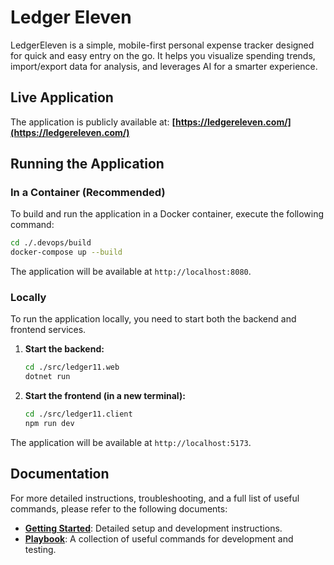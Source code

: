 # Ledger Eleven

LedgerEleven is a simple, mobile-first personal expense tracker designed for quick and easy entry on the go. It helps you visualize spending trends, import/export data for analysis, and leverages AI for a smarter experience.

## Live Application

The application is publicly available at: **[https://ledgereleven.com/](https://ledgereleven.com/)**

## Running the Application

### In a Container (Recommended)

To build and run the application in a Docker container, execute the following command:

```bash
cd ./.devops/build
docker-compose up --build
```

The application will be available at `http://localhost:8080`.

### Locally

To run the application locally, you need to start both the backend and frontend services.

1.  **Start the backend:**
    ```bash
    cd ./src/ledger11.web
    dotnet run
    ```

2.  **Start the frontend (in a new terminal):**
    ```bash
    cd ./src/ledger11.client
    npm run dev
    ```

The application will be available at `http://localhost:5173`.

## Documentation

For more detailed instructions, troubleshooting, and a full list of useful commands, please refer to the following documents:

*   **[Getting Started](./docs/getting-started/index.md)**: Detailed setup and development instructions.
*   **[Playbook](./PLAYBOOK.md)**: A collection of useful commands for development and testing.


